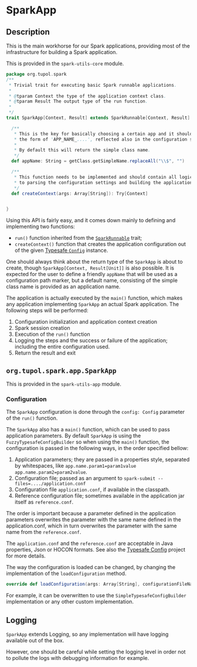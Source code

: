 # SparkApp

## Description

This is the main workhorse for our Spark applications, providing most of the infrastructure for building
a Spark application.

This is provided in the `spark-utils-core` module.

```scala
package org.tupol.spark
/**
 * Trivial trait for executing basic Spark runnable applications.
 *
 * @tparam Context the type of the application context class.
 * @tparam Result The output type of the run function.
 *
 */
trait SparkApp[Context, Result] extends SparkRunnable[Context, Result] with Logging {

  /**
   * This is the key for basically choosing a certain app and it should have
   * the form of 'APP_NAME_....', reflected also in the configuration structure.
   *
   * By default this will return the simple class name.
   */
  def appName: String = getClass.getSimpleName.replaceAll("\\$", "")

  /**
   * This function needs to be implemented and should contain all logic related
   * to parsing the configuration settings and building the application context.
   */
  def createContext(args: Array[String]): Try[Context]


}
```
 
Using this API is fairly easy, and it comes down mainly to defining and implementing two functions:
 - `run()` function inherited from the [`SparkRunnable`](spark-runnable.md) trait;
 - `createContext()` function that creates the application configuration out of the given
    [Typesafe `Config`](https://github.com/lightbend/config/blob/master/config/src/main/java/com/typesafe/config/Config.java)
    instance.

One should always think about the return type of the `SparkApp` is about to create, though
`SparkApp[Context, Result[Unit]]` is also possible.
It is expected for the user to define a friendly `appName` that will be used as a configuration path marker, but a
default name, consisting of the simple class name is provided as an application name.

The application is actually executed by the `main()` function, which makes any application implementing `SparkApp`
an actual Spark application. The following steps will be performed:

1. Configuration initialization and application context creation
2. Spark session creation
3. Execution of the `run()` function
4. Logging the steps and the success or failure of the application; including the entire configuration used.
5. Return the result and exit

## `org.tupol.spark.app.SparkApp`

This is provided in the `spark-utils-app` module.

### Configuration

The `SparkApp` configuration is done through the `config: Config` parameter of the `run()` function.

The `SparkApp` also has a `main()` function, which can be used to pass application parameters.
By default `SparkApp` is using the `FuzzyTypesafeConfigBuilder` so when using the `main()` function, the configuration 
is passed in the following ways, in the order specified bellow:

1. Application parameters; they are passed in a properties style, separated by whitespaces, like
   `app.name.param1=param1value app.name.param2=param2value`.
2. Configuration file; passed as an argument to `spark-submit --files=..../application.conf`
3. Configuration file `application.conf`, if available in the classpath.
4. Reference configuration file; sometimes available in the application jar itself as `reference.conf`.

The order is important because a parameter defined in the application parameters overwrites 
the parameter with the same name defined in the application.conf, which in turn overwrites the
parameter with the same name from the `reference.conf`.

The `application.conf` and the `reference.conf` are acceptable in Java properties, Json or HOCON
formats.
See also the [Typesafe Config](https://github.com/typesafehub/config) project for more details.

The way the configuration is loaded can be changed, by changing the implementation of the `loadConfiguration` method.

```scala
override def loadConfiguration(args: Array[String], configurationFileName: String): Try[Config]
```

For example, it can be overwritten to use the `SimpleTypesafeConfigBuilder` implementation or any other custom 
implementation.

## Logging

`SparkApp` extends Logging, so any implementation will have logging available out of the box.

However, one should be careful while setting the logging level in order not to pollute the logs 
with debugging information for example.

